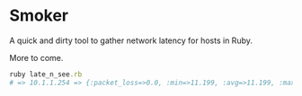 Smoker
======

A quick and dirty tool to gather network latency for hosts in Ruby.

More to come.

```ruby
ruby late_n_see.rb
# => 10.1.1.254 => {:packet_loss=>0.0, :min=>11.199, :avg=>11.199, :max=>11.199, :stddev=>0.0} 
```
